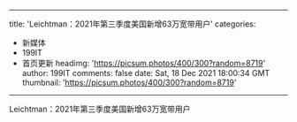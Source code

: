 
---
title: 'Leichtman：2021年第三季度美国新增63万宽带用户'
categories: 
 - 新媒体
 - 199IT
 - 首页更新
headimg: 'https://picsum.photos/400/300?random=8719'
author: 199IT
comments: false
date: Sat, 18 Dec 2021 18:00:34 GMT
thumbnail: 'https://picsum.photos/400/300?random=8719'
---

<div>   
Leichtman：2021年第三季度美国新增63万宽带用户  
</div>
            